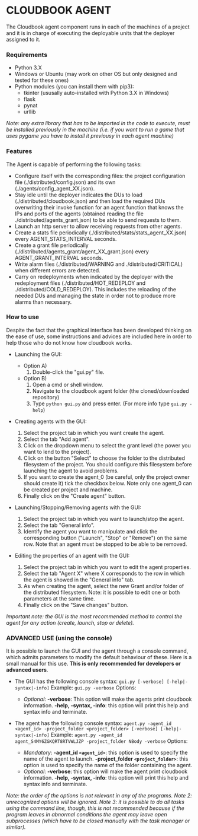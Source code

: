 # CLOUDBOOK AGENT

The Cloudbook agent component runs in each of the machines of a project and it is in charge of executing the deployable units that the deployer assigned to it.


### Requirements

* Python 3.X
* Windows or Ubuntu (may work on other OS but only designed and tested for these ones)
* Python modules (you can install them with pip3):
	- tkinter (ususally auto-installed with Python 3.X in Windows)
	- flask
	- pynat
	- urllib

_Note: any extra library that has to be imported in the code to execute, must be installed previously in the machine (i.e. if you want to run a game that uses pygame you have to install it previousy in each agent machine)_


### Features

The Agent is capable of performing the following tasks:
- Configure itself with the corresponding files: the project configuration file (./distributed/config.json) and its own (./agents/config_agent_XX.json).
- Stay idle until the deployer indicates the DUs to load (./distributed/cloudbook.json) and then load the required DUs overwriting their invoke function for an agent function that knows the IPs and ports  of the agents (obtained reading the file ./distributed/agents_grant.json) to be able to send requests to them.
- Launch an http server to allow receiving requests from other agents.
- Create a stats file periodically (./distributed/stats/stats_agent_XX.json) every AGENT_STATS_INTERVAL seconds.
- Create a grant file periodically (./distributed/agents_grant/agent_XX_grant.json) every AGENT_GRANT_INTERVAL seconds.
- Write alarm files (./distributed/WARNING and ./distributed/CRITICAL) when different errors are detected.
- Carry on redeployments when indicated by the deployer with the redeployment files (./distributed/HOT_REDEPLOY and ./distributed/COLD_REDEPLOY). This includes the reloading of the needed DUs and managing the state in order not to produce more alarms than necessary.


### How to use

Despite the fact that the graphical interface has been developed thinking on the ease of use, some instructions and advices are included here in order to help those who do not know how cloudbook works.

* Launching the GUI:
	* Option A)
		1. Double-click the "gui.py" file.
	* Option B)
		1. Open a cmd or shell window.
		2. Navigate to the cloudbook agent folder (the cloned/downloaded repository)
		3. Type `python gui.py` and press enter.  (For more info type `gui.py -help`)

* Creating agents with the GUI:
	1. Select the project tab in which you want create the agent.
	2. Select the tab "Add agent".
	3. Click on the dropdown menu to select the grant level (the power you want to lend to the project).
	4. Click on the button "Select" to choose the folder to the distributed filesystem of the project. You should configure this filesystem before launching the agent to avoid problems.
	5. If you want to create the agent_0 (be careful, only the project owner should create it) tick the checkbox below. Note only one agent_0 can be created per project and machine.
	6. Finally click on the "Create agent" button.

* Launching/Stopping/Removing agents with the GUI:
	1. Select the project tab in which you want to launch/stop the agent.
	2. Select the tab "General info".
	3. Identify the agent you want to manipulate and click the corresponding button ("Launch", "Stop" or "Remove") on the same row. Note that an agent must be stopped to be able to be removed.

* Editing the properties of an agent with the GUI:
	1. Select the project tab in which you want to edit the agent properties.
	2. Select the tab "Agent X" where X corresponds to the row in which the agent is showed in the "General info" tab.
	3. As when creating the agent, select the new Grant and/or folder of the distributed filesystem. Note: it is possible to edit one or both parameters at the same time.
	4. Finally click on the "Save changes" button.

_Important note: the GUI is the most recommended method to control the agent for any action (create, launch, stop or delete)._


### ADVANCED USE (using the console)

It is possible to launch the GUI and the agent through a console command, which admits parameters to modify the default behaviour of these. Here is a small manual for this use. **This is only recommended for developers or advanced users**.

* The GUI has the following console syntax:
	`gui.py [-verbose] [-help|-syntax|-info]`
	Example: `gui.py -verbose`
	Options:
	* _Optional_:
		**-verbose**: This option will make the agents print cloudbook information.
		**-help, -syntax, -info**: this option will print this help and syntax info and terminate.


* The agent has the following console syntax:
	`agent.py -agent_id <agent_id> -project_folder <project_folder> [-verbose] [-help|-syntax|-info]`
	Example: `agent.py -agent_id agent_S4MY6ZGKQRT8RTVWLJZP -project_folder NBody -verbose`
	Options:
	* _Mandatory_:
		**-agent_id `<agent_id>`**: this option is used to specify the name of the agent to launch.
		**-project_folder `<project_folder>`**: this option is used to specify the name of the folder containing the agent.
	* _Optional_:
		**-verbose**: this option will make the agent print cloudbook information.
		**-help, -syntax, -info**: this option will print this help and syntax info and terminate.

_Note: the order of the options is not relevant in any of the programs._
_Note 2: unrecognized options will be ignored._
_Note 3: it is possible to do all tasks using the command line, though, this is not recommended because if the program leaves in abnormal conditions the agent may leave open subprocesses (which have to be closed manually with the task manager or similar)._
